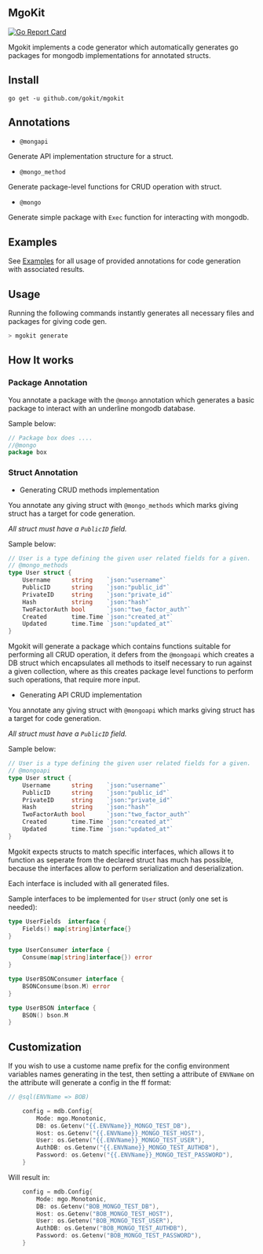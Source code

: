 MgoKit
--------
[![Go Report Card](https://goreportcard.com/badge/github.com/gokit/mgokit)](https://goreportcard.com/report/github.com/gokit/mgokit)

Mgokit implements a code generator which automatically generates go packages for mongodb implementations for annotated structs.

## Install

```
go get -u github.com/gokit/mgokit
```

## Annotations

- `@mongapi`

Generate API implementation structure for a struct.

- `@mongo_method`

Generate package-level functions for CRUD operation with struct.

- `@mongo`

Generate simple package with `Exec` function for interacting with mongodb.


## Examples

See [Examples](./example) for all usage of provided annotations for code generation with associated results.

## Usage

Running the following commands instantly generates all necessary files and packages for giving code gen.

```go
> mgokit generate
```

## How It works

### Package Annotation

You annotate a package with the `@mongo` annotation which generates a basic package to interact with an underline mongodb database.

Sample below:

```go
// Package box does ....
//@mongo
package box

```

### Struct Annotation

- Generating CRUD methods implementation

You annotate any giving struct with `@mongo_methods` which marks giving struct has a target for code generation. 

*All struct must have a `PublicID` field.*

Sample below:

```go
// User is a type defining the given user related fields for a given.
// @mongo_methods
type User struct {
	Username      string    `json:"username"`
	PublicID      string    `json:"public_id"`
	PrivateID     string    `json:"private_id"`
	Hash          string    `json:"hash"`
	TwoFactorAuth bool      `json:"two_factor_auth"`
	Created       time.Time `json:"created_at"`
	Updated       time.Time `json:"updated_at"`
}
```

Mgokit will generate a package which contains functions suitable for performing all CRUD operation, it defers from the `@mongoapi` which creates a DB struct which encapsulates all methods to itself necessary to run against a given collection, where as this creates package level functions to perform such operations, that require more input.

- Generating API CRUD implementation

You annotate any giving struct with `@mongoapi` which marks giving struct has a target for code generation. 

*All struct must have a `PublicID` field.*

Sample below:

```go
// User is a type defining the given user related fields for a given.
// @mongoapi
type User struct {
	Username      string    `json:"username"`
	PublicID      string    `json:"public_id"`
	PrivateID     string    `json:"private_id"`
	Hash          string    `json:"hash"`
	TwoFactorAuth bool      `json:"two_factor_auth"`
	Created       time.Time `json:"created_at"`
	Updated       time.Time `json:"updated_at"`
}
```

Mgokit expects structs to match specific interfaces, which allows it to function as seperate from the declared struct has much has possible, because the interfaces allow to perform serialization and deserialization.

Each interface is included with all generated files.

Sample interfaces to be implemented for `User` struct (only one set is needed):

```go
type UserFields  interface {
	Fields() map[string]interface{}
}

type UserConsumer interface {
	Consume(map[string]interface{}) error
}
```

```go
type UserBSONConsumer interface {
	BSONConsume(bson.M) error
}

type UserBSON interface {
	BSON() bson.M
}
```

## Customization

If you wish to use a custome name prefix for the config environment variables names generating in the test, then setting 
a attribute of `ENVName` on the attribute will generate a config in the ff format:

```go
// @sql(ENVName => BOB)
```

```go
    config = mdb.Config{
        Mode: mgo.Monotonic,
        DB: os.Getenv("{{.ENVName}}_MONGO_TEST_DB"),
        Host: os.Getenv("{{.ENVName}}_MONGO_TEST_HOST"),
        User: os.Getenv("{{.ENVName}}_MONGO_TEST_USER"),
        AuthDB: os.Getenv("{{.ENVName}}_MONGO_TEST_AUTHDB"),
        Password: os.Getenv("{{.ENVName}}_MONGO_TEST_PASSWORD"),
    }
```

Will result in:

```go
    config = mdb.Config{
        Mode: mgo.Monotonic,
        DB: os.Getenv("BOB_MONGO_TEST_DB"),
        Host: os.Getenv("BOB_MONGO_TEST_HOST"),
        User: os.Getenv("BOB_MONGO_TEST_USER"),
        AuthDB: os.Getenv("BOB_MONGO_TEST_AUTHDB"),
        Password: os.Getenv("BOB_MONGO_TEST_PASSWORD"),
    }
```

